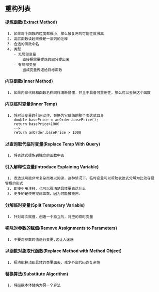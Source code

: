 ## 重构列表
   
#### 提炼函数(Extract Method)   
      
     1. 如果每个函数的粒度都很小，那么被复用的可能性就很高
     2. 高层函数读起来像是一系列的注释
     3. 合适的函数命名
     4. 类型
        - 无局部变量
            直接把需要提炼的部分提出来
        - 有局部变量
            当成变量传递给目标函数
                
####  内联函数(Inner Method)
     1. 如果内部代码和函数名称同样清晰易懂，并且不具备可重用性，那么可以去掉这个函数   
     
####  内联临时变量(Inner Temp)
     1. 将对该变量的引用动作，替换为它赋值的那个表达式自身 
        double basePrice = anOrder.basePrice();
        return basePrice>1000
        -->
        return anOrder.basePrice > 1000
        
#### 以查询取代临时变量(Replace Temp With Query)   
     1. 将表达式提炼到独立的函数中去      

#### 引入解释性变量(Introduce Explaining Variable)
     1. 表达式可能非常复杂而难以阅读，这种情况下，临时变量可以帮助表达式分解为比较容易管理的形式
     2. 即使不用注释，也可以看清楚具体要表达什么
     3. 更多的是使用提炼函数，因为可能被重用.
     
#### 分解临时变量(Split Temporary Variable)
     1. 针对每次赋值，创造一个独立的，对应的临时变量
         
#### 移除对参数的赋值(Remove Assignments to Parameters)      
     1. 不要对参数的值进行变更,这让人迷惑   
                        
#### 以函数对象取代函数(Replace Method with Method Object)       
     1. 把功能移动到具体的类里面去，减少外部代码的复杂性         

#### 替换算法(Substitute Algorithm)
     1. 将函数本体替换为另一个算法